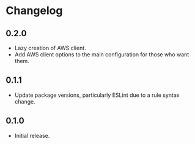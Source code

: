 # Changelog

## 0.2.0

  * Lazy creation of AWS client.
  * Add AWS client options to the main configuration for those who want them.

## 0.1.1

  * Update package versions, particularly ESLint due to a rule syntax change.

## 0.1.0

  * Initial release.
